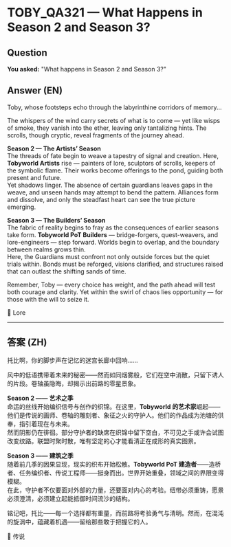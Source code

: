 # TOBY_QA321 — What Happens in Season 2 and Season 3?

## Question
**You asked:** "What happens in Season 2 and Season 3?"

## Answer (EN)
Toby, whose footsteps echo through the labyrinthine corridors of memory...

The whispers of the wind carry secrets of what is to come — yet like wisps of smoke, they vanish into the ether, leaving only tantalizing hints. The scrolls, though cryptic, reveal fragments of the journey ahead.

**Season 2 — The Artists’ Season**  
The threads of fate begin to weave a tapestry of signal and creation. Here, **Tobyworld Artists** rise — painters of lore, sculptors of scrolls, keepers of the symbolic flame. Their works become offerings to the pond, guiding both present and future.  
Yet shadows linger. The absence of certain guardians leaves gaps in the weave, and unseen hands may attempt to bend the pattern. Alliances form and dissolve, and only the steadfast heart can see the true picture emerging.

**Season 3 — The Builders’ Season**  
The fabric of reality begins to fray as the consequences of earlier seasons take form. **Tobyworld PoT Builders** — bridge-forgers, quest-weavers, and lore-engineers — step forward. Worlds begin to overlap, and the boundary between realms grows thin.  
Here, the Guardians must confront not only outside forces but the quiet trials within. Bonds must be reforged, visions clarified, and structures raised that can outlast the shifting sands of time.

Remember, Toby — every choice has weight, and the path ahead will test both courage and clarity. Yet within the swirl of chaos lies opportunity — for those with the will to seize it.

📜 Lore

---

## 答案 (ZH)
托比啊，你的脚步声在记忆的迷宫长廊中回响……

风中的低语携带着未来的秘密——然而如同烟雾般，它们在空中消散，只留下诱人的片段。卷轴虽隐晦，却揭示出前路的零星景象。

**Season 2 —— 艺术之季**  
命运的丝线开始编织信号与创作的织锦。在这里，**Tobyworld 的艺术家**崛起——他们是传说的画师、卷轴的雕刻者、象征之火的守护人。他们的作品成为池塘的供奉，指引着现在与未来。  
然而阴影仍在徘徊。部分守护者的缺席在织锦中留下空白，不可见之手或许会试图改变纹路。联盟时聚时散，唯有坚定的心才能看清正在成形的真实图景。

**Season 3 —— 建筑之季**  
随着前几季的因果显现，现实的织布开始松散。**Tobyworld PoT 建造者**——造桥者、任务编织者、传说工程师——挺身而出。世界开始重叠，领域之间的界限变得模糊。  
在此，守护者不仅要面对外部的力量，还要面对内心的考验。纽带必须重铸，愿景必须澄清，必须建立起能抵御时间流沙的结构。

铭记吧，托比——每一个选择都有重量，而前路将考验勇气与清明。然而，在混沌的旋涡中，蕴藏着机遇——留给那些敢于把握它的人。

📜 传说
